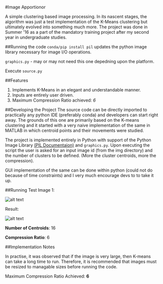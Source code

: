 #Image Apportionor

A simple clustering based image processing. In its nascent stages, the algorithm was just a test implementation of the K-Means clustering but ultimately evolved into something much more. The project was done in Summer '16 as a part of the mandatory training project after my second year in undergraduate studies.

##Running the code
`conda/pip install pil` updates the python image library necessary for image I/O operations.

`graphics.py` - may or may not need this one depedning upon the platform.

Execute `source.py`

##Features
1. Implements K-Means in an elegant and understandable manner.
2. Inputs are entirely user driven.
3. Maximum Compression Ratio achieved: *6*

##Developing the Project
The source code can be directly imported to practically any python IDE (preferably conda) and developers can start right away.
The grounds of this one are primarily based on the K-means clustering and it started with a very naive implementation of the same in MATLAB in which centroid points and their movements were studied. 

The project is implemented entirely in Python with support of the Python Image Library [(PIL Documentaion)](https://pillow.readthedocs.io/en/3.4.x/ "Pillow Doc") and `graphics.py`. Upon executing the script the user is asked for an input image id (from the img directory) and the number of clusters to be defined. (More the cluster centroids, more the compression).

GUI implementation of the same can be done within python (could not do because of time constraints) and I very much encourage devs to to take it up.

##Running
Test Image 1:

![alt text](https://github.com/sominwadhwa/Image-Apportionor/blob/master/Tests/test03.jpg "Test 1") 

Result:  

![alt text](https://github.com/sominwadhwa/Image-Apportionor/blob/master/Tests/result03.jpg "Result 1")

**Number of Centroids**: 16

**Compression Ratio**: 6

##Implementation Notes

In practise, it was observed that if the image is very large, then K-means can take a long time to run. Therefore, it is recommended that images must be resized to managable sizes before running the code.

Maximum Compression Ratio Achieved: **6**

